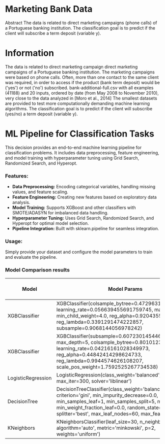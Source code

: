 # Marketing Bank Data
Abstract
The data is related to direct marketing campaigns (phone calls) of a Portuguese banking institution. The classification goal is to predict if the client will subscribe a term deposit (variable y).

# Information
The data is related to direct marketing campaign direct marketing campaigns of a Portuguese banking institution. The marketing campaigns were based on phone calls. Often, more than one contact to the same client was required, in order to access if the product (bank term deposit) would be ('yes') or not ('no') subscribed.
bank-additional-full.csv with all examples (41188) and 20 inputs, ordered by date (from May 2008 to November 2010), very close to the data analyzed in [Moro et al., 2014]
The smallest datasets are provided to test more computationally demanding machine learning algorithms. The classification goal is to predict if the client will subscribe (yes/no) a term deposit (variable y).

# ML Pipeline for Classification Tasks
This decision provides an end-to-end machine learning pipeline for classification problems. It includes data preprocessing, feature engineering, and model training with hyperparameter tuning using Grid Search, Randomized Search, and Hyperopt.

### Features:
* <b>Data Preprocessing:</b> Encoding categorical variables, handling missing values, and feature scaling.
* <b>Feature Engineering:</b> Creating new features based on exploratory data analysis.
* <b>Model Training:</b> Supports XGBoost and other classifiers with SMOTE/ADASYN for imbalanced data handling.
* <b>Hyperparameter Tuning:</b> Uses Grid Search, Randomized Search, and Hyperopt for optimal model selection.
* <b>Pipeline Integration:</b> Built with sklearn.pipeline for seamless integration.

### Usage:
Simply provide your dataset and configure the model parameters to train and evaluate the pipeline.

### Model Comparison results
<table>
  <thead>
    <tr>
      <th>Model</th>
      <th>Model Params</th>
      <th>Mean Train Score</th>
      <th>Mean Test Score</th>
      <th>Params Tuning</th>
    </tr>
  </thead>
  <tbody>
    <tr>
      <td>XGBClassifier</td>
      <td>XGBClassifier(colsample_bytree=0.47296310202684444, learning_rate=0.056639455691759745, max_depth=5, min_child_weight=4.0, reg_alpha=0.9204355789669567, reg_lambda=0.3391291474222857, subsample=0.9068144056978242)</td>
      <td>0.966797</td>
      <td>0.955869</td>
      <td>Hyperport</td>
    </tr>
    <tr>
      <td>XGBClassifier</td>
      <td>XGBClassifier(subsample=0.6072301454462083, max_depth=5, colsample_bytree=0.8010123167692438, learning_rate=0.04216161028349973, reg_alpha=0.44842414298624733, reg_lambda=0.9944574626108207, scale_pos_weight=1.7592525267734538)</td>
      <td>0.996610</td>
      <td>0.945598</td>
      <td>Randomized Search</td>
    </tr>
    <tr>
      <td>LogisticRegression</td>
      <td>LogisticRegression(class_weight='balanced', max_iter=300, solver='liblinear')</td>
      <td>0.937959</td>
      <td>0.938947</td>
      <td>Grid Search</td>
    </tr>
    <tr>
      <td>DecisionTree</td>
  <td>DecisionTreeClassifier(class_weight='balanced', criterion='gini', min_impurity_decrease=0.0, min_samples_leaf=1, min_samples_split=5, max_depth=5, min_weight_fraction_leaf=0.0, random_state=42, splitter='best', max_leaf_nodes=60, max_features='log2')</td>
      <td>0.840334</td>
      <td>0.837042</td>
      <td>Grid Search</td>
    </tr>
    <tr>
      <td>KNeighbors</td>
      <td>KNeighborsClassifier(leaf_size=30, n_neighbors=5, algorithm='auto', metric='minkowski', p=2, weights='uniform')</td>
      <td>0.893703</td>
      <td>0.796736</td>
      <td>Grid Search</td>
    </tr>
  </tbody>
</table>
